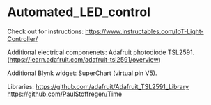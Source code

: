 # Automated_LED_control

Check out for instructions:
https://www.instructables.com/IoT-Light-Controller/

Additional electrical componenets:
Adafruit photodiode TSL2591. (https://learn.adafruit.com/adafruit-tsl2591/overview)

Additional Blynk widget:
SuperChart (virtual pin V5).

Libraries:
https://github.com/adafruit/Adafruit_TSL2591_Library
https://github.com/PaulStoffregen/Time

